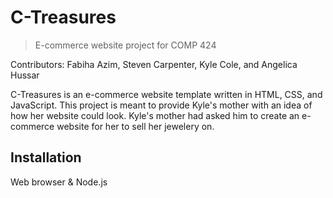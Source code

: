 # C-Treasures
> E-commerce website project for COMP 424

Contributors: Fabiha Azim, Steven Carpenter, Kyle Cole, and Angelica Hussar

C-Treasures is an e-commerce website template written in HTML, CSS, and JavaScript. This project is meant to provide Kyle's mother with an idea of how her website could look. Kyle's mother had asked him to create an e-commerce website for her to sell her jewelery on. 

## Installation
Web browser & Node.js 



